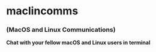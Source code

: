 # maclincomms

### (MacOS and Linux Communications)

**Chat with your fellow macOS and Linux users in terminal**
